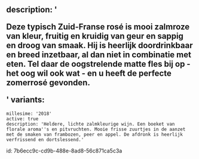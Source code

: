 description: '<p>Deze typisch Zuid-Franse rosé is mooi zalmroze van kleur, fruitig en kruidig van geur en sappig en droog van smaak. Hij is heerlijk doordrinkbaar en breed inzetbaar, al dan niet in combinatie met eten. Tel daar de oogstrelende matte fles bij op - het oog wil ook wat - en u heeft de perfecte zomerrosé gevonden.</p>'
variants:
  -
    millesime: '2018'
    active: true
    description: 'Heldere, lichte zalmkleurige wijn. Een boeket van florale aroma''s en pitvruchten. Mooie frisse zuurtjes in de aanzet met de smaken van frambozen, peer en appel. De afdronk is heerlijk verfrissend en dortslessend.'
id: 7b6ecc9c-cd9b-488e-8ad8-56c871ca5c3a
